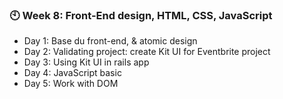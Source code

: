 <a name="week8"></a>

### :clock10: Week 8: Front-End design, HTML, CSS, JavaScript
- Day 1: Base du front-end, & atomic design
- Day 2: Validating project: create Kit UI for Eventbrite project
- Day 3: Using Kit UI in rails app
- Day 4: JavaScript basic
- Day 5: Work with DOM
  